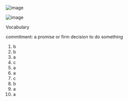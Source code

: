 ![image](https://github.com/jeuneseven/ReadingNotes/assets/8426758/fb4069cf-bd3b-4b37-8873-2cd0c332dbe7)

![image](https://github.com/jeuneseven/ReadingNotes/assets/8426758/007c9a60-3c2b-4370-bc8e-cb7b9387e90c)

Vocabulary

commitment: a promise or firm decision to do something

1. b
2. b
3. a
4. c
5. a
6. a
7. c
8. b
9. a
10. a

